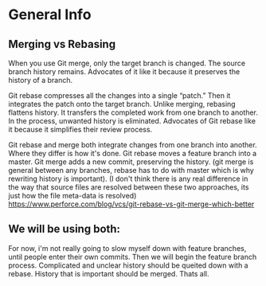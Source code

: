 # General Info

## Merging vs Rebasing

When you use Git merge, only the target branch is changed. The source branch history remains. 
Advocates of it like it because it preserves the history of a branch. 

Git rebase compresses all the changes into a single “patch.” Then it integrates the patch onto the target branch. 
Unlike merging, rebasing flattens history. It transfers the completed work from one branch to another. 
In the process, unwanted history is eliminated. Advocates of Git rebase like it because it simplifies their review process.

Git rebase and merge both integrate changes from one branch into another. Where they differ is how it's done. Git rebase moves a feature branch into a master. Git merge adds a new commit, preserving the history. (git merge is general between any branches, rebase has to do with master which is why rewriting history is important). (I don't think there is any real difference in the way that source files are resolved between these two approaches, its just how the file meta-data is resolved)
https://www.perforce.com/blog/vcs/git-rebase-vs-git-merge-which-better

## We will be using both:
For now, i'm not really going to slow myself down with feature branches, until people enter their own commits. Then we will begin
the feature branch process. Complicated and unclear history should be queited down with a rebase. History that is important should be
merged. Thats all.
